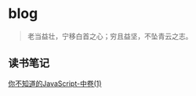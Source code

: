 # blog

> 老当益壮，宁移白首之心；穷且益坚，不坠青云之志。

## 读书笔记

[你不知道的JavaScript-中卷(1)](https://github.com/luckyhalley/blog/issues/5)
